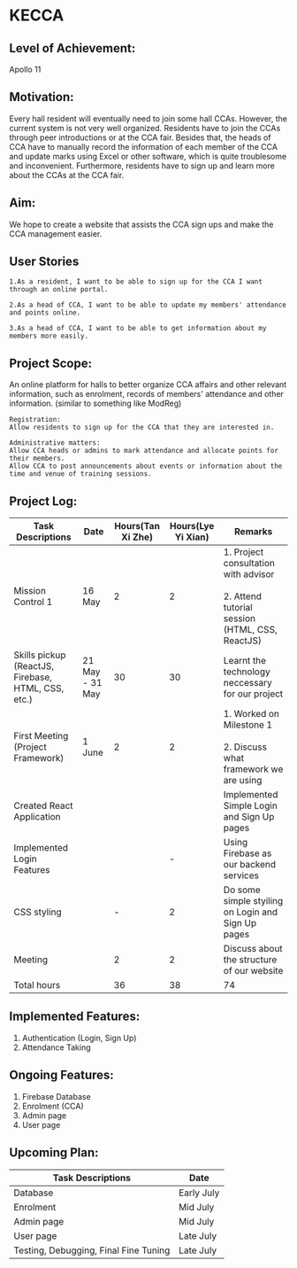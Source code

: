 # KECCA

## Level of Achievement:

Apollo 11

## Motivation:

Every hall resident will eventually need to join some hall CCAs. However, the current system is not very well organized. Residents have to join the CCAs through peer introductions or at the CCA fair. Besides that, the heads of CCA have to manually record the information of each member of the CCA and update marks using Excel or other software, which is quite troublesome and inconvenient. Furthermore, residents have to sign up and learn more about the CCAs at the CCA fair.

## Aim:

We hope to create a website that assists the CCA sign ups and make the CCA management easier.

## User Stories

    1.As a resident, I want to be able to sign up for the CCA I want through an online portal.

    2.As a head of CCA, I want to be able to update my members' attendance and points online.

    3.As a head of CCA, I want to be able to get information about my members more easily.

## Project Scope:

An online platform for halls to better organize CCA affairs and other relevant information, such as enrolment, records of members' attendance and other information. (similar to something like ModReg)

    Registration:
    Allow residents to sign up for the CCA that they are interested in.

    Administrative matters:
    Allow CCA heads or admins to mark attendance and allocate points for their members.
    Allow CCA to post announcements about events or information about the time and venue of training sessions.

## Project Log:

| Task Descriptions                                  | Date            | Hours(Tan Xi Zhe) | Hours(Lye Yi Xian) | Remarks                                                                                       |
| -------------------------------------------------- | --------------- | ----------------- | ------------------ | --------------------------------------------------------------------------------------------- |
| Mission Control 1                                  | 16 May          | 2                 | 2                  | 1. Project consultation with advisor<br/><br/>2. Attend tutorial session (HTML, CSS, ReactJS) |
| Skills pickup (ReactJS, Firebase, HTML, CSS, etc.) | 21 May - 31 May | 30                | 30                 | Learnt the technology neccessary for our project                                              |
| First Meeting (Project Framework)                  | 1 June          | 2                 | 2                  | 1. Worked on Milestone 1<br/><br/>2. Discuss what framework we are using                      |
| Created React Application                          |                 |                   |                    | Implemented Simple Login and Sign Up pages                                                    |
| Implemented Login Features                         |                 |                   | -                  | Using Firebase as our backend services                                                        |
| CSS styling                                        |                 | -                 | 2                  | Do some simple styiling on Login and Sign Up pages                                            |
| Meeting                                            |                 | 2                 | 2                  | Discuss about the structure of our website                                                    |
| Total hours                                        |                 | 36                | 38                 | 74                                                                                            |

## Implemented Features:

1. Authentication (Login, Sign Up)
2. Attendance Taking

## Ongoing Features:

1. Firebase Database
2. Enrolment (CCA)
3. Admin page
4. User page

## Upcoming Plan:

| Task Descriptions                     | Date       |
| ------------------------------------- | ---------- |
| Database                              | Early July |
| Enrolment                             | Mid July   |
| Admin page                            | Mid July   |
| User page                             | Late July  |
| Testing, Debugging, Final Fine Tuning | Late July  |
